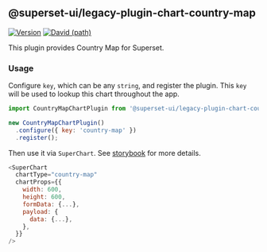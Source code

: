 ## @superset-ui/legacy-plugin-chart-country-map

[![Version](https://img.shields.io/npm/v/@superset-ui/legacy-plugin-chart-country-map.svg?style=flat-square)](https://img.shields.io/npm/v/@superset-ui/legacy-plugin-chart-country-map.svg?style=flat-square)
[![David (path)](https://img.shields.io/david/apache-superset/superset-ui.svg?path=packages%2Fsuperset-ui-legacy-plugin-chart-country-map&style=flat-square)](https://david-dm.org/apache-superset/superset-ui?path=packages/superset-ui-legacy-plugin-chart-country-map)

This plugin provides Country Map for Superset.

### Usage

Configure `key`, which can be any `string`, and register the plugin. This `key` will be used to lookup this chart throughout the app.

```js
import CountryMapChartPlugin from '@superset-ui/legacy-plugin-chart-country-map';

new CountryMapChartPlugin()
  .configure({ key: 'country-map' })
  .register();
```

Then use it via `SuperChart`. See [storybook](https://apache-superset.github.io/superset-ui-legacy/?selectedKind=plugin-chart-country-map) for more details.

```js
<SuperChart
  chartType="country-map"
  chartProps={{
    width: 600,
    height: 600,
    formData: {...},
    payload: {
      data: {...},
    },
  }}
/>
```